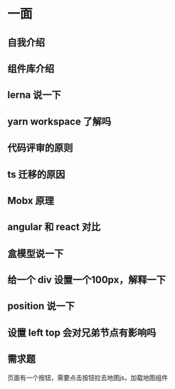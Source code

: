 # 一面

## 自我介绍

## 组件库介绍

## lerna 说一下

## yarn workspace 了解吗

## 代码评审的原则

## ts 迁移的原因

## Mobx 原理

## angular 和 react 对比

## 盒模型说一下

## 给一个 div 设置一个100px，解释一下

## position 说一下

##  设置 left top 会对兄弟节点有影响吗

## 需求题

页面有一个按钮，需要点击按钮拉去地图js，加载地图组件

